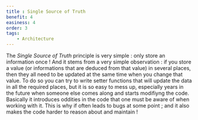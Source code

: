 ```yaml
---
title : Single Source of Truth
benefit: 4
easiness: 4
order: 3
tags:
    - Architecture
---
```


The *Single Source of Truth* principle is very simple : only store an information once !
And it stems from a very simple observation : if you store a value (or informations that are deduced from that value) in several places, then they all need to be updated at the same time when you change that value. To do so you can try to write setter functions that will update the data in all the required places, but it is so easy to mess up, especially years in the future when someone else comes along and starts modifiyng the code. Basically it introduces oddities in the code that one must be aware of when working with it. This is why if often leads to bugs at some point ; and it also makes the code harder to reason about and maintain !